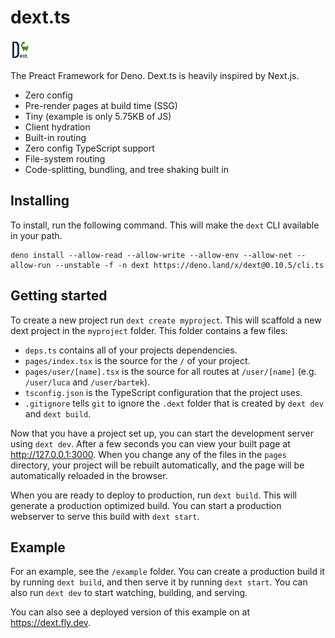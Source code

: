 # dext.ts

![logo](example/public/static/logo.png)

The Preact Framework for Deno. Dext.ts is heavily inspired by Next.js.

- Zero config
- Pre-render pages at build time (SSG)
- Tiny (example is only 5.75KB of JS)
- Client hydration
- Built-in routing
- Zero config TypeScript support
- File-system routing
- Code-splitting, bundling, and tree shaking built in

## Installing

To install, run the following command. This will make the `dext` CLI available
in your path.

```
deno install --allow-read --allow-write --allow-env --allow-net --allow-run --unstable -f -n dext https://deno.land/x/dext@0.10.5/cli.ts
```

## Getting started

To create a new project run `dext create myproject`. This will scaffold a new
dext project in the `myproject` folder. This folder contains a few files:

- `deps.ts` contains all of your projects dependencies.
- `pages/index.tsx` is the source for the `/` of your project.
- `pages/user/[name].tsx` is the source for all routes at `/user/[name]` (e.g.
  `/user/luca` and `/user/bartek`).
- `tsconfig.json` is the TypeScript configuration that the project uses.
- `.gitignore` tells `git` to ignore the `.dext` folder that is created by
  `dext dev` and `dext build`.

Now that you have a project set up, you can start the development server using
`dext dev`. After a few seconds you can view your built page at
http://127.0.0.1:3000. When you change any of the files in the `pages`
directory, your project will be rebuilt automatically, and the page will be
automatically reloaded in the browser.

When you are ready to deploy to production, run `dext build`. This will generate
a production optimized build. You can start a production webserver to serve this
build with `dext start`.

## Example

For an example, see the `/example` folder. You can create a production build it
by running `dext build`, and then serve it by running `dext start`. You can also
run `dext dev` to start watching, building, and serving.

You can also see a deployed version of this example on at https://dext.fly.dev.
